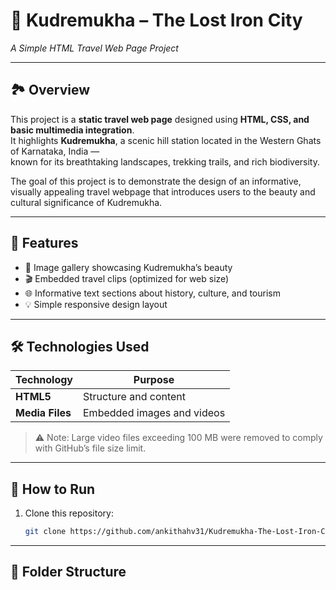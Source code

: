 # 🌄 Kudremukha – The Lost Iron City  
*A Simple HTML Travel Web Page Project*

---

## 🏞️ Overview
This project is a **static travel web page** designed using **HTML, CSS, and basic multimedia integration**.  
It highlights **Kudremukha**, a scenic hill station located in the Western Ghats of Karnataka, India —  
known for its breathtaking landscapes, trekking trails, and rich biodiversity.

The goal of this project is to demonstrate the design of an informative, visually appealing travel webpage that introduces users to the beauty and cultural significance of Kudremukha.

---

## 🧩 Features
- 📸 Image gallery showcasing Kudremukha’s beauty   
- 🎬 Embedded travel clips (optimized for web size)  
- 🌐 Informative text sections about history, culture, and tourism  
- 💡 Simple responsive design layout  

---

## 🛠️ Technologies Used
| Technology | Purpose |
|-------------|----------|
| **HTML5** | Structure and content |
| **Media Files** | Embedded images and videos |


> ⚠️ Note: Large video files exceeding 100 MB were removed to comply with GitHub’s file size limit.

---

## 🚀 How to Run
1. Clone this repository:
   ```bash
   git clone https://github.com/ankithahv31/Kudremukha-The-Lost-Iron-City-HTML-Travel-Page-Project-.git


---

## 📁 Folder Structure
